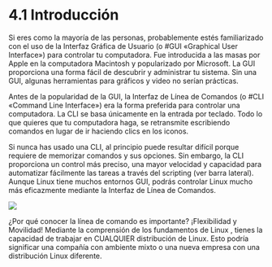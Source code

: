 # 4.1 Introducción
Si eres como la mayoría de las personas, probablemente estés familiarizado con el uso de la Interfaz Gráfica de Usuario (o #GUI «Graphical User Interface») para controlar tu computadora. Fue introducida a las masas por Apple en la computadora Macintosh y popularizado por Microsoft. La GUI proporciona una forma fácil de descubrir y administrar tu sistema. Sin una GUI, algunas herramientas para gráficos y video no serían prácticas.

Antes de la popularidad de la GUI, la Interfaz de Línea de Comandos (o #CLI «Command Line Interface») era la forma preferida para controlar una computadora. La CLI se basa únicamente en la entrada por teclado. Todo lo que quieres que tu computadora haga, se retransmite escribiendo comandos en lugar de ir haciendo clics en los iconos.

Si nunca has usado una CLI, al principio puede resultar difícil porque requiere de memorizar comandos y sus opciones. Sin embargo, la CLI proporciona un control más preciso, una mayor velocidad y capacidad para automatizar fácilmente las tareas a través del scripting (ver barra lateral). Aunque Linux tiene muchos entornos GUI, podrás controlar Linux mucho más eficazmente mediante la Interfaz de Línea de Comandos.

![](https://ndg-content-dev.s3.amazonaws.com/media/images/4-LPI-Graphics.png)

¿Por qué conocer la línea de comando es importante? ¡Flexibilidad y Movilidad! Mediante la comprensión de los fundamentos de Linux , tienes la capacidad de trabajar en CUALQUIER distribución de Linux. Esto podría significar una compañía con ambiente mixto o una nueva empresa con una distribución Linux diferente.